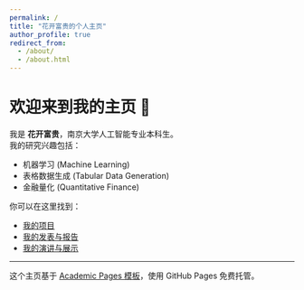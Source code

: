 ```yaml
---
permalink: /
title: "花开富贵的个人主页"
author_profile: true
redirect_from: 
  - /about/
  - /about.html
---
```


欢迎来到我的主页 👋  
======

我是 **花开富贵**，南京大学人工智能专业本科生。  
我的研究兴趣包括：  
- 机器学习 (Machine Learning)  
- 表格数据生成 (Tabular Data Generation)  
- 金融量化 (Quantitative Finance)  

你可以在这里找到：  
- [我的项目](/portfolio/)  
- [我的发表与报告](/publications/)  
- [我的演讲与展示](/talks/)  

---
这个主页基于 [Academic Pages 模板](https://github.com/academicpages/academicpages.github.io)，使用 GitHub Pages 免费托管。

